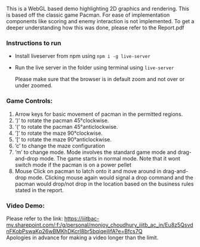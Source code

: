 This is a WebGL based demo highlighting 2D graphics and rendering. This is based off the classic game Pacman. For ease of implementation components like scoring and enemy interaction is not implemented. To get a deeper understanding how this was done, please refer to the Report.pdf 

### Instructions to run

- Install liveserver from npm using
  `npm i -g live-server`
- Run the live server in the folder using terminal using
  `live-server`

  Please make sure that the browser is in default zoom and not over or under zoomed.

### Game Controls:

1. Arrow keys for basic movement of pacman in the
   permitted regions.
2. ’)’ to rotate the pacman 45°clockwise.
3. ’(’ to rotate the pacman 45°anticlockwise.
4. ’]’ to rotate the maze 90°clockwise.
5. ’[’ to rotate the maze 90°anticlockwise.
6. ’c’ to change the maze configuration
7. ’m’ to change mode. Mode involves the standard game
   mode and drag-and-drop mode. The game starts in
   normal mode. Note that it wont switch mode if the pacman is on a power pellet
8. Mouse Click on pacman to latch onto it and move
   around in drag-and-drop mode. Clicking mouse again
   would signal a drop command and the pacman would
   drop/not drop in the location based on the business rules
   stated in the report.

### Video Demo:

Please refer to the link: https://iiitbac-my.sharepoint.com/:f:/g/personal/monjoy_choudhury_iiitb_ac_in/Eu8z5QsvdnFKobPswaKp26wBMKhDKcrI8br5bqiqejlifA?e=Bfcs7Q
<br/>Apologies in advance for making a video longer than the limit.
